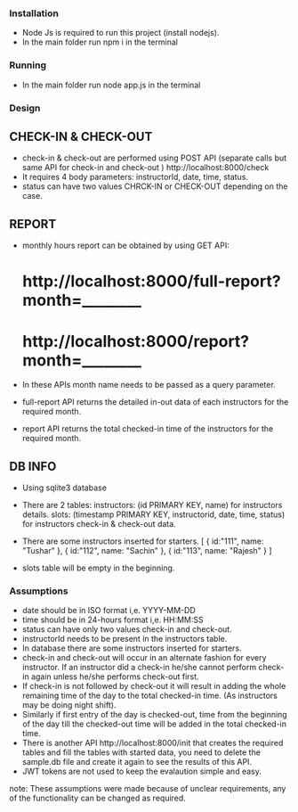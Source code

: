 ### Installation
* Node Js is required to run this project (install nodejs).
* In the main folder run npm i in the terminal

### Running
* In the main folder run node app.js in the terminal

### Design

## CHECK-IN & CHECK-OUT
* check-in & check-out are performed using POST API (separate calls but same API for check-in and check-out )
    http://localhost:8000/check
* It requires 4 body parameters: instructorId, date, time, status.
* status can have two values CHRCK-IN or CHECK-OUT depending on the case.

## REPORT
* monthly hours report can be obtained by using GET API:
    # http://localhost:8000/full-report?month=________
    # http://localhost:8000/report?month=________

* In these APIs month name needs to be passed as a query parameter.
* full-report API returns the detailed in-out data of each instructors for the required month.
* report API returns the total checked-in time of the instructors for the required month. 

## DB INFO
* Using sqlite3 database
* There are 2 tables:
    instructors: (id PRIMARY KEY, name) for instructors details.
    slots: (timestamp PRIMARY KEY, instructorid, date, time, status) for instructors check-in & check-out data.

* There are some instructors inserted for starters.
[
    {
        id:"111",
        name: "Tushar"
    },
    {
        id:"112",
        name: "Sachin"
    },
    {
        id:"113",
        name: "Rajesh"
    }
]

* slots table will be empty in the beginning.

### Assumptions
* date should be in ISO format i,e. YYYY-MM-DD
* time should be in 24-hours format i,e. HH:MM:SS
* status can have only two values check-in and check-out.
* instructorId needs to be present in the instructors table.
* In database there are some instructors inserted for starters.
* check-in and check-out will occur in an alternate fashion for every instructor. If an instructor did a check-in he/she cannot perform check-in again unless he/she performs check-out first.
* If check-in is not followed by check-out it will result in adding the whole remaining time of the day to the total checked-in time. (As instructors may be doing night shift).
* Similarly if first entry of the day is checked-out, time from the beginning of the day till the checked-out time will be added in the total checked-in time.
* There is another API http://localhost:8000/init that creates the required tables and fill the tables with started data, you need to delete the sample.db file and create it again to see the results of this API.
* JWT tokens are not used to keep the evalaution simple and easy.

note: These assumptions were made because of unclear requirements, any of the functionality can be changed as required.
